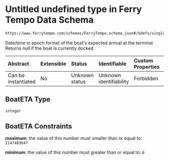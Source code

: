 # Untitled undefined type in Ferry Tempo Data Schema

```txt
https://www.ferrytempo.com/schemas/FerryTempo.schema.json#/$defs/singleBoatData/properties/BoatETA
```

Date/time in epoch format of the boat's expected arrival at the terminal.  Returns null if the boat is currently docked.

| Abstract            | Extensible | Status         | Identifiable            | Custom Properties | Additional Properties | Access Restrictions | Defined In                                                                           |
| :------------------ | :--------- | :------------- | :---------------------- | :---------------- | :-------------------- | :------------------ | :----------------------------------------------------------------------------------- |
| Can be instantiated | No         | Unknown status | Unknown identifiability | Forbidden         | Allowed               | none                | [FerryTempo.schema.json\*](../schemas/FerryTempo.schema.json "open original schema") |

## BoatETA Type

`integer`

## BoatETA Constraints

**maximum**: the value of this number must smaller than or equal to: `2147483647`

**minimum**: the value of this number must greater than or equal to: `0`
